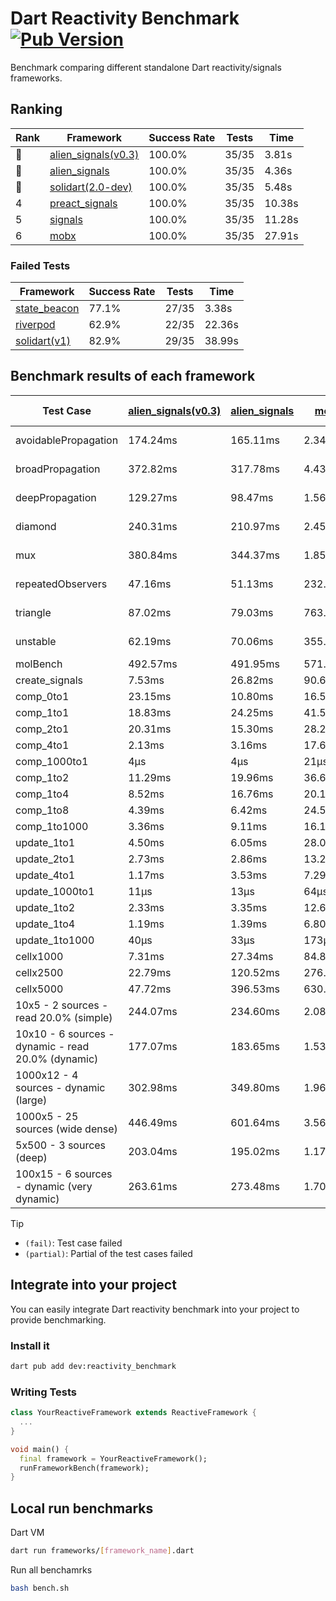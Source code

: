 # Dart Reactivity Benchmark [![Pub Version](https://img.shields.io/pub/v/reactivity_benchmark)](https://pub.dev/packages/reactivity_benchmark)

Benchmark comparing different standalone Dart reactivity/signals frameworks.

## Ranking

<!-- ranking start -->
| Rank | Framework | Success Rate | Tests | Time |
|------|-----------|--------------|-------|------|
| 🥇 | [alien_signals(v0.3)](https://github.com/medz/alien-signals-dart) | 100.0% | 35/35 | 3.81s |
| 🥈 | [alien_signals](https://github.com/medz/alien-signals-dart) | 100.0% | 35/35 | 4.36s |
| 🥉 | [solidart(2.0-dev)](https://github.com/nank1ro/solidart/tree/dev) | 100.0% | 35/35 | 5.48s |
| 4 | [preact_signals](https://pub.dev/packages/preact_signals) | 100.0% | 35/35 | 10.38s |
| 5 | [signals](https://github.com/rodydavis/signals.dart) | 100.0% | 35/35 | 11.28s |
| 6 | [mobx](https://github.com/mobxjs/mobx.dart) | 100.0% | 35/35 | 27.91s |

<!-- ranking end -->

### **Failed Tests**

<!-- fail start -->
| Framework | Success Rate | Tests | Time |
|-----------|--------------|-------|------|
| [state_beacon](https://github.com/jinyus/dart_beacon) | 77.1% | 27/35 | 3.38s |
| [riverpod](https://github.com/rrousselGit/riverpod) | 62.9% | 22/35 | 22.36s |
| [solidart(v1)](https://github.com/nank1ro/solidart) | 82.9% | 29/35 | 38.99s |

<!-- fail end -->

## Benchmark results of each framework

<!-- test-case start -->
| Test Case | [alien_signals(v0.3)](https://github.com/medz/alien-signals-dart) | [alien_signals](https://github.com/medz/alien-signals-dart) | [mobx](https://github.com/mobxjs/mobx.dart) | [preact_signals](https://pub.dev/packages/preact_signals) | [riverpod](https://github.com/rrousselGit/riverpod) | [signals](https://github.com/rodydavis/signals.dart) | [solidart(2.0-dev)](https://github.com/nank1ro/solidart/tree/dev) | [solidart(v1)](https://github.com/nank1ro/solidart) | [state_beacon](https://github.com/jinyus/dart_beacon) |
|---|---|---|---|---|---|---|---|---|---|
| avoidablePropagation | 174.24ms | 165.11ms | 2.34s | 198.61ms | 1.34s | 207.56ms | 276.40ms | 2.15s | 161.39ms (fail) |
| broadPropagation | 372.82ms | 317.78ms | 4.43s | 448.57ms | 80.35ms (fail) | 458.50ms | 502.21ms | 5.41s | 6.57ms (fail) |
| deepPropagation | 129.27ms | 98.47ms | 1.56s | 177.51ms | 1.86s (fail) | 165.68ms | 167.97ms | 1.96s | 143.50ms (fail) |
| diamond | 240.31ms | 210.97ms | 2.45s | 281.86ms | 2.49s (fail) | 277.68ms | 354.42ms | 3.40s | 187.84ms (fail) |
| mux | 380.84ms | 344.37ms | 1.85s | 400.53ms | 565.79ms (fail) | 412.14ms | 443.06ms | 2.00s | 195.06ms (fail) |
| repeatedObservers | 47.16ms | 51.13ms | 232.72ms | 39.71ms | 386.69ms (fail) | 44.99ms | 81.62ms | 219.81ms | 55.16ms (fail) |
| triangle | 87.02ms | 79.03ms | 763.99ms | 98.50ms | 922.26ms (fail) | 99.45ms | 118.29ms | 1.12s | 81.22ms (fail) |
| unstable | 62.19ms | 70.06ms | 355.71ms | 69.93ms | 620.77ms (fail) | 79.19ms | 97.17ms | 343.22ms | 336.36ms (fail) |
| molBench | 492.57ms | 491.95ms | 571.45ms | 488.74ms | 11.81ms | 486.02ms | 494.89ms | 1.71s | 962μs |
| create_signals | 7.53ms | 26.82ms | 90.61ms | 5.20ms | 24.34ms | 25.57ms | 79.79ms | 56.10ms | 59.39ms |
| comp_0to1 | 23.15ms | 10.80ms | 16.55ms | 17.84ms | 13.94ms | 11.72ms | 29.04ms | 22.47ms | 52.41ms |
| comp_1to1 | 18.83ms | 24.25ms | 41.51ms | 14.45ms | 22.77ms | 28.50ms | 41.09ms | 43.69ms | 53.82ms |
| comp_2to1 | 20.31ms | 15.30ms | 28.22ms | 19.41ms | 24.92ms | 9.52ms | 27.75ms | 25.16ms | 34.93ms |
| comp_4to1 | 2.13ms | 3.16ms | 17.62ms | 13.55ms | 4.00ms | 2.11ms | 14.05ms | 30.68ms | 15.87ms |
| comp_1000to1 | 4μs | 4μs | 21μs | 4μs | 4μs | 5μs | 21μs | 2.80ms | 40μs |
| comp_1to2 | 11.29ms | 19.96ms | 36.62ms | 15.63ms | 12.85ms | 18.39ms | 42.07ms | 30.16ms | 44.17ms |
| comp_1to4 | 8.52ms | 16.76ms | 20.14ms | 22.74ms | 24.35ms | 15.09ms | 23.08ms | 27.25ms | 43.43ms |
| comp_1to8 | 4.39ms | 6.42ms | 24.50ms | 8.21ms | 4.81ms | 7.43ms | 25.22ms | 25.40ms | 42.65ms |
| comp_1to1000 | 3.36ms | 9.11ms | 16.16ms | 6.79ms | 4.14ms | 4.29ms | 17.00ms | 17.54ms | 38.32ms |
| update_1to1 | 4.50ms | 6.05ms | 28.02ms | 8.71ms | 84.07ms | 9.02ms | 16.11ms | 43.10ms | 5.67ms |
| update_2to1 | 2.73ms | 2.86ms | 13.24ms | 4.24ms | 42.56ms | 4.49ms | 7.83ms | 21.40ms | 2.84ms |
| update_4to1 | 1.17ms | 3.53ms | 7.29ms | 2.19ms | 20.56ms | 2.23ms | 3.98ms | 10.79ms | 1.46ms |
| update_1000to1 | 11μs | 13μs | 64μs | 21μs | 178μs | 22μs | 40μs | 118μs | 14μs |
| update_1to2 | 2.33ms | 3.35ms | 12.69ms | 4.75ms | 43.94ms | 4.46ms | 8.06ms | 21.21ms | 2.87ms |
| update_1to4 | 1.19ms | 1.39ms | 6.80ms | 2.18ms | 20.83ms | 2.25ms | 4.05ms | 10.79ms | 1.47ms |
| update_1to1000 | 40μs | 33μs | 173μs | 995μs | 93μs | 44μs | 171μs | 222μs | 372μs |
| cellx1000 | 7.31ms | 27.34ms | 84.87ms | 10.33ms | N/A | 10.42ms | 16.53ms | 143.16ms | 5.20ms |
| cellx2500 | 22.79ms | 120.52ms | 276.37ms | 32.01ms | N/A | 39.00ms | 76.92ms | 443.26ms | 23.77ms |
| cellx5000 | 47.72ms | 396.53ms | 630.25ms | 109.04ms | N/A | 90.09ms | 194.31ms | 1.04s | 54.18ms |
| 10x5 - 2 sources - read 20.0% (simple) | 244.07ms | 234.60ms | 2.08s | 436.93ms | 2.12s | 519.09ms | 360.83ms | 2.54s (partial) | 243.29ms |
| 10x10 - 6 sources - dynamic - read 20.0% (dynamic) | 177.07ms | 183.65ms | 1.53s | 274.22ms | 1.45s (partial) | 279.24ms | 248.27ms | 2.34s (partial) | 196.68ms |
| 1000x12 - 4 sources - dynamic (large) | 302.98ms | 349.80ms | 1.96s | 3.77s | 2.63s (partial) | 3.76s | 477.37ms | 4.00s (partial) | 346.57ms |
| 1000x5 - 25 sources (wide dense) | 446.49ms | 601.64ms | 3.56s | 2.71s | 4.29s | 3.50s | 585.40ms | 5.12s (partial) | 471.89ms |
| 5x500 - 3 sources (deep) | 203.04ms | 195.02ms | 1.17s | 231.47ms | 1.48s | 224.92ms | 255.35ms | 1.93s (partial) | 201.03ms |
| 100x15 - 6 sources - dynamic (very dynamic) | 263.61ms | 273.48ms | 1.70s | 456.67ms | 1.77s (partial) | 484.71ms | 393.39ms | 2.73s (partial) | 265.06ms |

<!-- test-case end -->

> [!TIP]
> - `(fail)`: Test case failed
> - `(partial)`: Partial of the test cases failed

## Integrate into your project

You can easily integrate Dart reactivity benchmark into your project to provide benchmarking.

### Install it

```bash
dart pub add dev:reactivity_benchmark
```

### Writing Tests

```dart
class YourReactiveFramework extends ReactiveFramework {
  ...
}

void main() {
  final framework = YourReactiveFramework();
  runFrameworkBench(framework);
}
```

## Local run benchmarks

Dart VM
```bash
dart run frameworks/[framework_name].dart
```

Run all benchamrks
```bash
bash bench.sh
```
